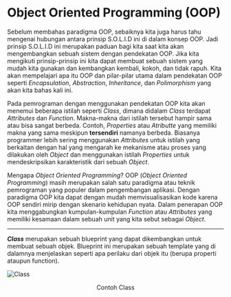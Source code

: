 # Object Oriented Programming (OOP)

Sebelum membahas paradigma OOP, sebaiknya kita juga harus tahu mengenai hubungan antara prinsip S.O.L.I.D ini di dalam konsep OOP. Jadi prinsip S.O.L.I.D ini merupakan paduan bagi kita saat kita akan mengembangkan sebuah sistem dengan pendekatan OOP. Jika kita mengikuti prinsip-prinsip ini kita dapat membuat sebuah sistem yang mudah kita gunakan dan kembangkan kembali, kokoh, dan tidak rapuh. Kita akan mempelajari apa itu OOP dan pilar-pilar utama dalam pendekatan OOP seperti _Encapsulation_, _Abstraction_, _Inheritance_, dan _Polimorphism_ yang akan kita bahas kali ini.

Pada pemrograman dengan menggunakan pendekatan OOP kita akan menemui beberapa istilah seperti _Class_, dimana didalam _Class_ terdapat _Attributes_ dan _Function_. Makna-makna dari istilah tersebut hampir sama atau bisa sangat berbeda. Contoh, _Properties_ atau _Atributte_ yang memiliki makna yang sama meskipun **tersendiri** namanya berbeda. Biasanya programmer lebih sering menggunakan _Attributes_ untuk istilah yang berkaitan dengan hal yang mengarah ke mekanisme atau proses yang dilakukan oleh _Object_ dan menggunakan istilah _Properties_ untuk mendeskripsikan karakteristik dari sebuah _Object_.

Mengapa _Object Oriented Programming_? OOP (_Object Oriented Programming_) masih merupakan salah satu paradigma atau teknik pemrograman yang populer dalam pengembangan aplikasi. Dengan paradigma OOP kita dapat dengan mudah memvisualisasikan kode karena OOP sendiri mirip dengan skenario kehidupan nyata. Dalam penerapan OOP kita menggabungkan kumpulan-kumpulan _Function_ atau _Attributes_ yang memiliki kesamaan dalam sebuah unit yang kita sebut sebagai _Object_.

---

**_Class_** merupakan sebuah blueprint yang dapat dikembangkan untuk membuat sebuah objek. Blueprint ini merupakan sebuah template yang di dalamnya menjelaskan seperti apa perilaku dari objek itu (berupa properti ataupun function).

![Class](https://i.imgur.com/V5ZvA46.png)

<center>

Contoh Class

</center>
